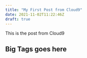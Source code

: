 ```yaml
---
title: "My First Post from Cloud9"
date: 2021-11-02T11:22:46Z
draft: true
---
```


This is the post from Cloud9

## Big Tags goes here
